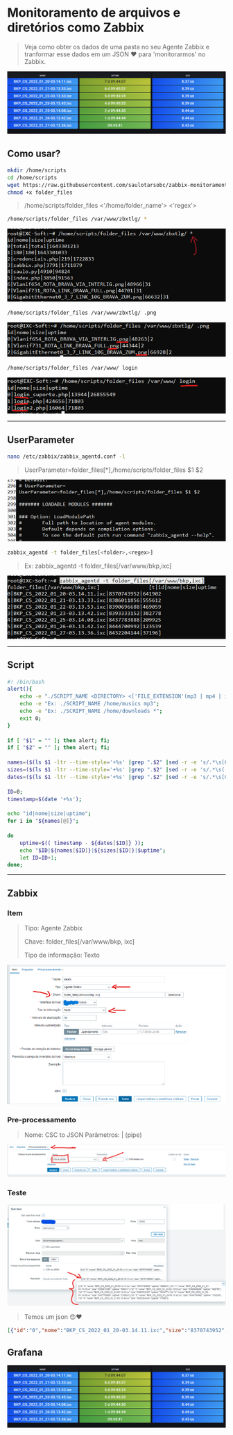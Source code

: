 # Monitoramento de arquivos e diretórios como Zabbix

> Veja como obter os dados de uma pasta no seu Agente Zabbix e tranformar esse dados em um JSON ❤️ para 'monitorarmos' no Zabbix.

![grafana](img/grafana1.png)

## Como usar?

```sh
mkdir /home/scripts
cd /home/scripts
wget https://raw.githubusercontent.com/saulotarsobc/zabbix-monitoramento-diretorios-arquivos/main/folder_files
chmod +x folder_files
```

> /home/scripts/folder_files <'/home/folder_name'> <'regex'>

```sh
/home/scripts/folder_files /var/www/zbxtlg/ *
```

![exemplos](img/ex1.png)

```sh
/home/scripts/folder_files /var/www/zbxtlg/ .png
```

![exemplos](img/ex2.png)

```sh
/home/scripts/folder_files /var/www/ login
```

![exemplos](img/ex3.png)

---

## UserParameter

```sh
nano /etc/zabbix/zabbix_agentd.conf -l
```

> UserParameter=folder_files[*],/home/scripts/folder_files $1 $2

![user parameters](img/user%20param.png)

```sh
zabbix_agentd -t folder_files[<folder>,<regex>]
```

> Ex: zabbix_agentd -t folder_files[/var/www/bkp,ixc]

![exemplo zabbix agent](img/ex%20zabbix%20agent.png)

---

## Script

```sh
#! /bin/bash
alert(){
    echo -e "./SCRIPT_NAME <DIRECTORY> <['FILE_EXTENSION'(mp3 | mp4 | ixc) | '*'(for all extensions)]>";
    echo -e "Ex: ./SCRIPT_NAME /home/musics mp3";
    echo -e "Ex: ./SCRIPT_NAME /home/downloads *";
    exit 0;
}

if [ "$1" = "" ]; then alert; fi;
if [ "$2" = "" ]; then alert; fi;

names=($(ls $1 -ltr --time-style='+%s' |grep ".$2" |sed -r -e 's/.*\s[0-9]+\s[0-9]+\s(.*)/\1/'));
sizes=($(ls $1 -ltr --time-style='+%s' |grep ".$2" |sed -r -e 's/.*\s([0-9]+)\s[0-9]+\s.*/\1/'));
dates=($(ls $1 -ltr --time-style='+%s' |grep ".$2" |sed -r -e 's/.*\s[0-9]+\s([0-9]+)\s.*/\1/'));

ID=0;
timestamp=$(date '+%s');

echo "id|nome|size|uptime";
for i in "${names[@]}";

do
    uptime=$(( timestamp - ${dates[$ID]} ));
    echo "$ID|${names[$ID]}|${sizes[$ID]}|$uptime";
    let ID=ID+1;
done;
```

---

## Zabbix

### Item

> Tipo: Agente Zabbix
> 
> Chave: folder_files[/var/www/bkp, ixc]
> 
> Tipo de informação: Texto

![zabbix1](img/zabbix1.png)

### Pre-processamento

> Nome: CSC to JSON
> Parâmetros: | (pipe)

![pre processamento](img/zabbix2.png)

### Teste

![zabbix teste](img/zabbixTeste.png)

> Temos um json 😍❤️

```json
[{"id":"0","nome":"BKP_CS_2022_01_20-03.14.11.ixc","size":"8370743952","uptime":"642601"},{"id":"1","nome":"BKP_CS_2022_01_21-03.13.33.ixc","size":"8386011856","uptime":"556311"},{"id":"2","nome":"BKP_CS_2022_01_22-03.13.53.ixc","size":"8390696688","uptime":"469758"},{"id":"3","nome":"BKP_CS_2022_01_23-03.13.42.ixc","size":"8393333152","uptime":"383477"},{"id":"4","nome":"BKP_CS_2022_01_25-03.14.08.ixc","size":"8437783888","uptime":"210624"},{"id":"5","nome":"BKP_CS_2022_01_26-03.13.42.ixc","size":"8444700992","uptime":"124238"},{"id":"6","nome":"BKP_CS_2022_01_27-03.13.36.ixc","size":"8432204144","uptime":"37895"}]
```

## Grafana

![grafana](img/grafana1.png)
